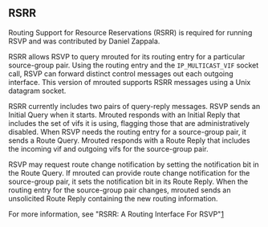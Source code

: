 RSRR
----

Routing Support for Resource Reservations (RSRR) is required for running
RSVP and was contributed by Daniel Zappala.

RSRR allows RSVP to query mrouted for its routing entry for a particular
source-group pair.  Using the routing entry and the `IP_MULTICAST_VIF`
socket call, RSVP can forward distinct control messages out each
outgoing interface.  This version of mrouted supports RSRR messages
using a Unix datagram socket.

RSRR currently includes two pairs of query-reply messages.  RSVP sends
an Initial Query when it starts.  Mrouted responds with an Initial Reply
that includes the set of vifs it is using, flagging those that are
administratively disabled.  When RSVP needs the routing entry for a
source-group pair, it sends a Route Query.  Mrouted responds with a
Route Reply that includes the incoming vif and outgoing vifs for the
source-group pair.

RSVP may request route change notification by setting the notification
bit in the Route Query.  If mrouted can provide route change
notification for the source-group pair, it sets the notification bit in
its Route Reply.  When the routing entry for the source-group pair
changes, mrouted sends an unsolicited Route Reply containing the new
routing information.

For more information, see "RSRR: A Routing Interface For RSVP"[1][]

[1]: https://datatracker.ietf.org/doc/html/draft-ietf-rsvp-routing-02

